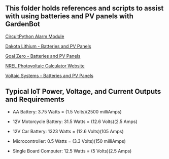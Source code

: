 ## This folder holds references and scripts to assist with using batteries and PV panels with GardenBot

[CircuitPython Alarm Module](https://docs.circuitpython.org/en/latest/shared-bindings/alarm/index.html)

[Dakota Lithium - Batteries and PV Panels](https://dakotalithium.com)

[Goal Zero - Batteries and PV Panels](https://www.goalzero.com)

[NREL Photovoltaic Calculator Website](https://pvwatts.nrel.gov/index.php)

[Voltaic Systems - Batteries and PV Panels](https://voltaicsystems.com)

## Typical IoT Power, Voltage, and Current Outputs and Requirements

- AA Battery:                 3.75 Watts = (1.5 Volts)(2500 milliAmps)

- 12V Motorcycle Battery:     31.5 Watts = (12.6 Volts)(2.5 Amps)

- 12V Car Battery:            1323 Watts = (12.6 Volts)(105 Amps)

- Microcontroller:            0.5 Watts = (3.3 Volts)(150 milliAmps) 

- Single Board Computer:      12.5 Watts = (5 Volts)(2.5 Amps)
